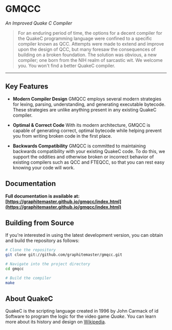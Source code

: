 # GMQCC
_An Improved Quake C Compiler_

> For an enduring period of time, the options for a decent compiler for the QuakeC programming language were confined to a specific compiler known as QCC. Attempts were made to extend and improve upon the design of QCC, but many foresaw the consequences of building on a broken foundation. The solution was obvious, a new compiler; one born from the NIH realm of sarcastic wit. We welcome you. You won't find a better QuakeC compiler.

---

## Key Features

*   **Modern Compiler Design**
    GMQCC employs several modern strategies for lexing, parsing, understanding, and generating executable bytecode. These strategies are unlike anything present in any existing QuakeC compiler.

*   **Optimal & Correct Code**
    With its modern architecture, GMQCC is capable of generating correct, optimal bytecode while helping prevent you from writing broken code in the first place.

*   **Backwards Compatibility**
    GMQCC is committed to maintaining backwards compatibility with your existing QuakeC code. To do this, we support the oddities and otherwise broken or incorrect behavior of existing compilers such as QCC and FTEQCC, so that you can rest easy knowing your code will work.

## Documentation

**Full documentation is available at: [https://graphitemaster.github.io/gmqcc/index.html](https://graphitemaster.github.io/gmqcc/index.html)**

## Building from Source

If you're interested in using the latest development version, you can obtain and build the repository as follows:

```bash
# Clone the repository
git clone git://github.com/graphitemaster/gmqcc.git

# Navigate into the project directory
cd gmqcc

# Build the compiler
make
```

## About QuakeC

QuakeC is the scripting language created in 1996 by John Carmack of id Software to program the logic for the video game *Quake*. You can learn more about its history and design on [Wikipedia](https://en.wikipedia.org/wiki/QuakeC).
